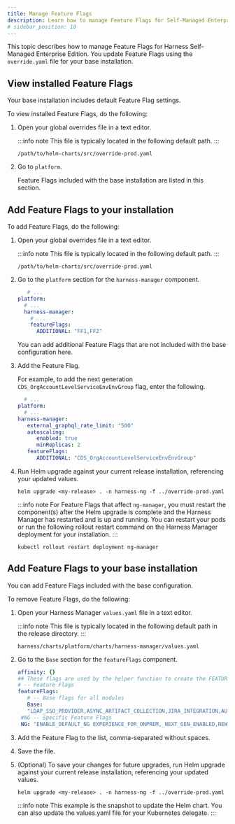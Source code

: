 ```yaml
---
title: Manage Feature Flags
description: Learn how to manage Feature Flags for Self-Managed Enterprise Edition Helm installations. 
# sidebar_position: 10
---
```


This topic describes how to manage Feature Flags for Harness Self-Managed Enterprise Edition. You update Feature Flags using the `override.yaml` file for your base installation.

## View installed Feature Flags

Your base installation includes default Feature Flag settings.

To view installed Feature Flags, do the following:

1. Open your global overrides file in a text editor.

   :::info note
   This file is typically located in the following default path.
   :::

   ```
   /path/to/helm-charts/src/override-prod.yaml
   ```

2. Go to `platform`.

   Feature Flags included with the base installation are listed in this section.

## Add Feature Flags to your installation

To add Feature Flags, do the following:

1. Open your global overrides file in a text editor.

   :::info note
   This file is typically located in the following default path.
   :::

   ```
   /path/to/helm-charts/src/override-prod.yaml
   ```

2. Go to the `platform` section for the `harness-manager` component.

   ```yaml
      # ...
   platform:
     # ...
     harness-manager:
       # ...
       featureFlags:
         ADDITIONAL: "FF1,FF2"
   ```
   
   You can add additional Feature Flags that are not included with the base configuration here.

3. Add the Feature Flag.

   For example, to add the next generation `CDS_OrgAccountLevelServiceEnvEnvGroup` flag, enter the following.

   ```yaml
     # ...
   platform:
     # ...
   harness-manager:
      external_graphql_rate_limit: "500"
      autoscaling:
         enabled: true
         minReplicas: 2
      featureFlags:
         ADDITIONAL: "CDS_OrgAccountLevelServiceEnvEnvGroup"
   ```

4. Run Helm upgrade against your current release installation, referencing your updated values.

   ```
   helm upgrade <my-release> . -n harness-ng -f ../override-prod.yaml
   ```
   
   :::info note
   For Feature Flags that affect `ng-manager`, you must restart the component(s) after the Helm upgrade is complete and the Harness Manager has restarted and is up and running. You can restart your pods or run the following rollout restart command on the Harness Manager deployment for your installation.
   :::

   ```
   kubectl rollout restart deployment ng-manager
   ```

## Add Feature Flags to your base installation

You can add Feature Flags included with the base configuration.

To remove Feature Flags, do the following:

1. Open your Harness Manager `values.yaml` file in a text editor.

   :::info note
   This file is typically located in the following default path in the release directory.
   :::

   ```
   harness/charts/platform/charts/harness-manager/values.yaml
   ```

2. Go to the `Base` section for the `featureFlags` component.

   ```yaml
   affinity: {}
   ## These flags are used by the helper function to create the FEATURES config value based off the global.<features.enabled boolean
   # -- Feature Flags
   featureFlags:
      # -- Base flags for all modules
      Base:
      "LDAP_SSO_PROVIDER,ASYNC_ARTIFACT_COLLECTION,JIRA_INTEGRATION,AUDIT_TRAIL_UI,GDS_TIME_SERIES_SAVE_PER_MINUTE,STACKDRIVER_SERVICEGUARD,BATCH_SECRET_DECRYPTION, TIME_SERIES_SERVICEGUARD_V2,TIME_SERIES_WORKFLOW_V2,CUSTOM_DASHBOARD,GRAPHOL, CV_FEEDBACKS,LOGS_V2_247,UPGRADE_JRE,LOG_STREAMING_INTEGRATION,NG_HARNESS_APPROVAL,GIT_SYNC_NG,NG_SHOW_DELEGATE,NG_CG_TASK_ASSIGNMENT_ISOLATION,CI_OVERVIEW_PAGE,AZURE _CLOUD_PROVIDER_VALIDATION_ON_DELEGATE,TERRAFORM_AWS_AUTHENTICATION,NG_TEMPLATES,_NEW_DEPLOYMENT_FREEZE,HELM_CHART_AS_ARTIFACT,RESOLVE_DEPLOYMENT_TAGS_BEFORE_EXECUTION,WEBHOOK_TRIGGER_AUTHORIZATION,GITHUB_WEBHOOK_AUTHENTICATION,CUSTOM_MANIFEST,GIT_ACCOUNT_SUPPORT,AZURE_WEBAPP,PRUNE KUBERNETES_RESOURCES,LDAP_GROUP_SYNC_JOB_ITERATOR,POLLING_INTERVAL_CONFIGURABLE,APPLICATION _DROPDOWN_MULTISELECT,USER_GROUP_ASvEXPRESSION,RESOURCE_CONSTRAINT_SCOPE_PIPELINE_ENABLED,NG_TEMPLATE_GTYX"
    #NG -- Specific Feature Flags
    NG: "ENABLE_DEFAULT_NG EXPERIENCE_FOR_ONPREM,_NEXT_GEN_ENABLED,NEW_LEFT_NAVBAR_SETTINGS,SPG_SIDENAV_COLLAPSE"
   ```

3. Add the Feature Flag to the list, comma-separated without spaces.

4. Save the file.

5. (Optional) To save your changes for future upgrades, run Helm upgrade against your current release installation, referencing your updated values.

   ```
   helm upgrade <my-release> . -n harness-ng -f ../override-prod.yaml
   ```
   
   :::info note
   This example is the snapshot to update the Helm chart. You can also update the values.yaml file for your Kubernetes delegate.
   :::
